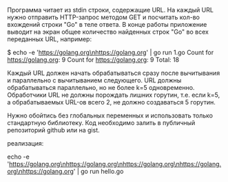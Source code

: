 Программа читает из stdin строки, содержащие URL.
На каждый URL нужно отправить HTTP-запрос методом GET
и посчитать кол-во вхождений строки "Go" в теле ответа.
В конце работы приложение выводит на экран общее количество найденных строк "Go" во всех переданных URL,
например:

$ echo -e 'https://golang.org\nhttps://golang.org' | go run 1.go
Count for https://golang.org: 9
Count for https://golang.org: 9
Total: 18

Каждый URL должен начать обрабатываться сразу после вычитывания и параллельно с вычитыванием следующего.
URL должны обрабатываться параллельно, но не более k=5 одновременно.
Обработчики URL не должны порождать лишних горутин, т.е. если k=5,
а обрабатываемых URL-ов всего 2, не должно создаваться 5 горутин.

Нужно обойтись без глобальных переменных и использовать только стандартную библиотеку.
Код необходимо залить в публичный репозиторий github или на gist.




реализация:

echo -e 'https://golang.org\nhttps://golang.org\nhttps://golang.org\nhttps://golang.org\nhttps://golang.org' | go run hello.go

